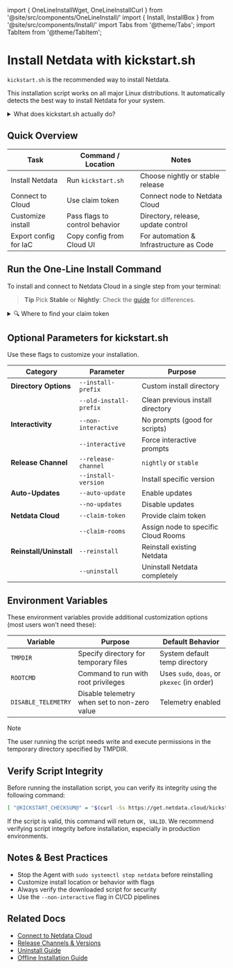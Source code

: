 import { OneLineInstallWget, OneLineInstallCurl } from '@site/src/components/OneLineInstall/'
import { Install, InstallBox } from '@site/src/components/Install/'
import Tabs from '@theme/Tabs';
import TabItem from '@theme/TabItem';

# Install Netdata with kickstart.sh

`kickstart.sh` is the recommended way to install Netdata.

This installation script works on all major Linux distributions. It automatically detects the best way to install Netdata for your system.

<details><summary>What does kickstart.sh actually do?</summary>

1. Detects your OS and environment
2. Checks for an existing Netdata installation
3. Installs using:
    - Native packages (preferred)
    - Static build (fallback)
    - Build from source (last resort)
4. Installs an auto-update cron job (unless disabled)
5. Optionally connects your node to Netdata Cloud

</details>  

## Quick Overview

| Task                  | Command / Location             | Notes                                   |
|-----------------------|--------------------------------|-----------------------------------------|
| Install Netdata       | Run `kickstart.sh`             | Choose nightly or stable release        |
| Connect to Cloud      | Use claim token                | Connect node to Netdata Cloud           |
| Customize install     | Pass flags to control behavior | Directory, release, update control      |
| Export config for IaC | Copy config from Cloud UI      | For automation & Infrastructure as Code |

## Run the One-Line Install Command

To install and connect to Netdata Cloud in a single step from your terminal:

<Tabs>
  <TabItem value="wget" label="wget">

<OneLineInstallWget/>

  </TabItem>
  <TabItem value="curl" label="curl">

<OneLineInstallCurl/>

  </TabItem>
</Tabs>

> **Tip**
> Pick **Stable** or **Nightly**: Check the [guide](/docs/netdata-agent/versions-and-platforms.md) for differences.

<details><summary>🔍 Where to find your claim token</summary>

1. Log in to [Netdata Cloud](https://app.netdata.cloud)
2. Navigate to your Space
3. Go to **Space Settings** → **Nodes**
4. Click **Add Node** → Copy Claim Token

<!-- Screenshot Placeholder -->
<!-- ![Claim Token in Netdata Cloud UI](../img/kickstart/claim-token-ui.png) -->

</details>

## Optional Parameters for kickstart.sh

Use these flags to customize your installation.

| Category                | Parameter              | Purpose                             |
|-------------------------|------------------------|-------------------------------------|
| **Directory Options**   | `--install-prefix`     | Custom install directory            |
|                         | `--old-install-prefix` | Clean previous install directory    |
| **Interactivity**       | `--non-interactive`    | No prompts (good for scripts)       |
|                         | `--interactive`        | Force interactive prompts           |
| **Release Channel**     | `--release-channel`    | `nightly` or `stable`               |
|                         | `--install-version`    | Install specific version            |
| **Auto-Updates**        | `--auto-update`        | Enable updates                      |
|                         | `--no-updates`         | Disable updates                     |
| **Netdata Cloud**       | `--claim-token`        | Provide claim token                 |
|                         | `--claim-rooms`        | Assign node to specific Cloud Rooms |
| **Reinstall/Uninstall** | `--reinstall`          | Reinstall existing Netdata          |
|                         | `--uninstall`          | Uninstall Netdata completely        |

## Environment Variables

These environment variables provide additional customization options (most users won't need these):

| Variable            | Purpose                                      | Default Behavior                            |
|---------------------|----------------------------------------------|---------------------------------------------|
| `TMPDIR`            | Specify directory for temporary files        | System default temp directory               |
| `ROOTCMD`           | Command to run with root privileges          | Uses `sudo`, `doas`, or `pkexec` (in order) |
| `DISABLE_TELEMETRY` | Disable telemetry when set to non-zero value | Telemetry enabled                           |

> [!NOTE]
> The user running the script needs write and execute permissions in the temporary directory specified by TMPDIR.

## Verify Script Integrity

Before running the installation script, you can verify its integrity using the following command:

```bash
[ "@KICKSTART_CHECKSUM@" = "$(curl -Ss https://get.netdata.cloud/kickstart.sh | md5sum | cut -d ' ' -f 1)" ] && echo "OK, VALID" || echo "FAILED, INVALID"
```

If the script is valid, this command will return `OK, VALID`. We recommend verifying script integrity before installation, especially in production environments.

## Notes & Best Practices

- Stop the Agent with `sudo systemctl stop netdata` before reinstalling
- Customize install location or behavior with flags
- Always verify the downloaded script for security
- Use the `--non-interactive` flag in CI/CD pipelines

## Related Docs

- [Connect to Netdata Cloud](/docs/netdata-cloud/connect-agent-to-cloud)
- [Release Channels & Versions](/docs/netdata-agent/versions-and-platforms.md)
- [Uninstall Guide](/docs/netdata-agent/maintenance/uninstall)
- [Offline Installation Guide](/packaging/installer/methods/offline.md)
